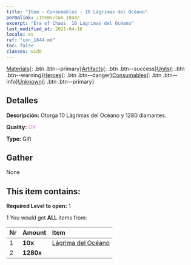 ```yaml
---
title: "Item - Consumables - 10 Lágrimas del Océano"
permalink: /Items/con_1844/
excerpt: "Era of Chaos  10 Lágrimas del Océano"
last_modified_at: 2021-04-16
locale: es
ref: "con_1844.md"
toc: false
classes: wide
---
```

 [Materials](/es/Items/){: .btn .btn--primary}[Artifacts](/es/Items/Artifacts/){: .btn .btn--success}[Units](/es/Items/Units/){: .btn .btn--warning}[Heroes](/es/Items/Heroes/){: .btn .btn--danger}[Consumables](/es/Items/Consumables/){: .btn .btn--info}[Unknown](/es/Items/Unknown/){: .btn .btn--primary}

## Detalles
 **Descripción:** Otorga 10 Lágrimas del Océano y 1280 diamantes.

 **Quality:** <span style="color: #DA70D6">OK</span>

 **Type:** Gift

## Gather

  None

## This item contains:

 **Required Level to open:** 1

 1 You would get **ALL** items  from:

  | Nr | Amount |     Item    |
  |:---|:-------|:------------|
  | 1 |  **10x** | [Lágrima del Océano](/es/Items/con_955/) |  | 
  | 2 |  **1280x** | <i class="fas fa-gem"/> |  | 
